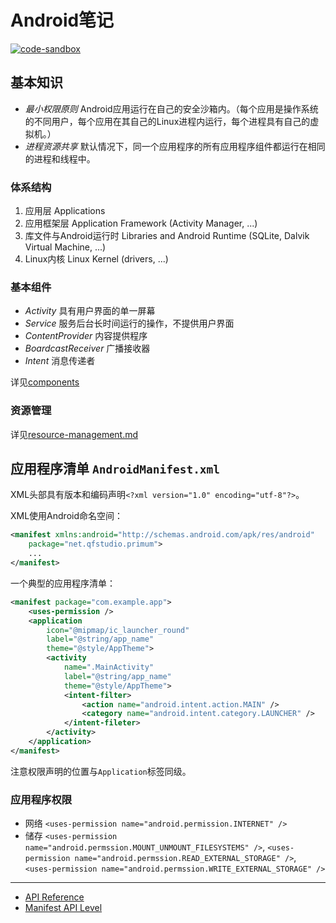 # Android笔记

[![code-sandbox](https://img.shields.io/badge/code--sandbox-29b7cb.svg)](https://github.com/lightyears1998/code-sandbox/blob/master/android)

## 基本知识

- *最小权限原则* Android应用运行在自己的安全沙箱内。（每个应用是操作系统的不同用户，每个应用在其自己的Linux进程内运行，每个进程具有自己的虚拟机。）
- *进程资源共享* 默认情况下，同一个应用程序的所有应用程序组件都运行在相同的进程和线程中。

### 体系结构

1. 应用层 Applications
2. 应用框架层 Application Framework (Activity Manager, ...)
3. 库文件与Android运行时 Libraries and Android Runtime (SQLite, Dalvik Virtual Machine, ...)
4. Linux内核 Linux Kernel (drivers, ...)

### 基本组件

- *Activity* 具有用户界面的单一屏幕
- *Service* 服务后台长时间运行的操作，不提供用户界面
- *ContentProvider* 内容提供程序
- *BoardcastReceiver* 广播接收器
- *Intent* 消息传递者

详见[components](components)

### 资源管理

详见[resource-management.md](resource-management.md)

## 应用程序清单 `AndroidManifest.xml`

XML头部具有版本和编码声明`<?xml version="1.0" encoding="utf-8"?>`。

XML使用Android命名空间：

```xml
<manifest xmlns:android="http://schemas.android.com/apk/res/android"
    package="net.qfstudio.primum">
    ...
</manifest>
```

一个典型的应用程序清单：

```xml
<manifest package="com.example.app">
    <uses-permission />
    <application
        icon="@mipmap/ic_launcher_round"
        label="@string/app_name"
        theme="@style/AppTheme">
        <activity
            name=".MainActivity"
            label="@string/app_name"
            theme="@style/AppTheme">
            <intent-filter>
                <action name="android.intent.action.MAIN" />
                <category name="android.intent.category.LAUNCHER" />
            </intent-fileter>
        </activity>
    </application>
</manifest>
```

注意权限声明的位置与`Application`标签同级。

### 应用程序权限

- 网络 `<uses-permission name="android.permission.INTERNET" />`
- 储存 `<uses-permission name="android.permssion.MOUNT_UNMOUNT_FILESYSTEMS" />`, `<uses-permission name="android.permssion.READ_EXTERNAL_STORAGE" />`, `<uses-permission name="android.permssion.WRITE_EXTERNAL_STORAGE" />`

---

- [API Reference](https://developer.android.com/reference)
- [Manifest API Level](https://developer.android.com/guide/topics/manifest/uses-sdk-element)
